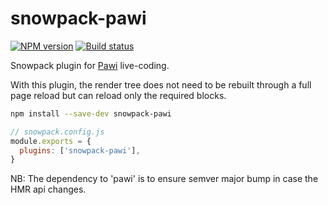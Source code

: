 # snowpack-pawi

[![NPM version][npm-image]][npm-url]
[![Build status][travis-image]][travis-url]

[npm-image]: https://img.shields.io/npm/v/snowpack-pawi.svg?style=flat
[npm-url]: https://npmjs.org/package/snowpack-pawi
[travis-image]: https://img.shields.io/travis/pawijs/pawi.svg?style=flat
[travis-url]: https://travis-ci.com/pawijs/pawi

Snowpack plugin for [Pawi](http://pawijs.org) live-coding.

With this plugin, the render tree does not need to be rebuilt through a full
page reload but can reload only the required blocks.

```sh
npm install --save-dev snowpack-pawi
```

```js
// snowpack.config.js
module.exports = {
  plugins: ['snowpack-pawi'],
}
```

NB: The dependency to 'pawi' is to ensure semver major bump in case the HMR api changes.
